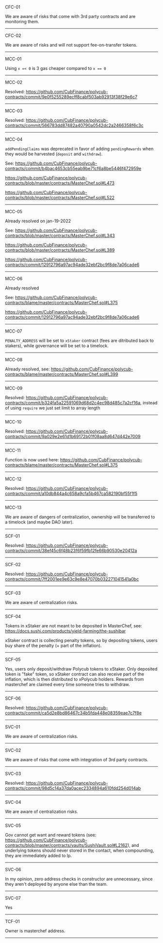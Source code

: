 CFC-01

We are aware of risks that come with 3rd party contracts and are monitoring them.

---

CFC-02

We are aware of risks and will not support fee-on-transfer tokens.

---

MCC-01

Using `x =< 0` is 3 gas cheaper compared to `x == 0`

---

MCC-02

Resolved: https://github.com/CubFinance/polycub-contracts/commit/9e0f5255289ecff8cabf503ab92913f38f29e6c7

---

MCC-03

Resolved: https://github.com/CubFinance/polycub-contracts/commit/566783dd87482a40790a0542dc2a2466358f6c3c

---

MCC-04

`addPendingClaims` was deprecated in favor of adding `pendingRewards` when they would be harvested (`deposit` and `withdraw`).

See:
https://github.com/CubFinance/polycub-contracts/commit/b4bac4653cb55eab9be71cf6a8be5446f472959e

https://github.com/CubFinance/polycub-contracts/blob/master/contracts/MasterChef.sol#L473

https://github.com/CubFinance/polycub-contracts/blob/master/contracts/MasterChef.sol#L522

---

MCC-05

Already resolved on jan-19-2022

See:
https://github.com/CubFinance/polycub-contracts/blob/master/contracts/MasterChef.sol#L343

https://github.com/CubFinance/polycub-contracts/blob/master/contracts/MasterChef.sol#L389

https://github.com/CubFinance/polycub-contracts/commit/12912796a97ac94ade32ebf2bc9f8de7a06cade6

---

MCC-06

Already resolved

See:
https://github.com/CubFinance/polycub-contracts/blame/master/contracts/MasterChef.sol#L375

https://github.com/CubFinance/polycub-contracts/commit/12912796a97ac94ade32ebf2bc9f8de7a06cade6

---

MCC-07

`PENALTY_ADDRESS` will be set to `xStaker` contract (fees are ditributed back to stakers), while governance will be set to a timelock.

---

MCC-08

Already resolved, see:
https://github.com/CubFinance/polycub-contracts/blame/master/contracts/MasterChef.sol#L399

---

MCC-09

Resolved: https://github.com/CubFinance/polycub-contracts/commit/b324fa5a22591069d68d2c4ec98d485c7a2cf16a, instead of using `require` we just set limit to array length

---

MCC-10

Resolved: https://github.com/CubFinance/polycub-contracts/commit/9a029e2e61d1b69172b01f08aa8d647d442e7009

---

MCC-11

Function is now used here: https://github.com/CubFinance/polycub-contracts/blame/master/contracts/MasterChef.sol#L375

---

MCC-12

Resolved: https://github.com/CubFinance/polycub-contracts/commit/a10db844a4c658a9cfa5b467ca582190bf55f1f5

---

MCC-13

We are aware of dangers of centralization, ownership will be transferred to a timelock (and maybe DAO later).

---

SCF-01

Resolved: https://github.com/CubFinance/polycub-contracts/commit/38ef45c6f48b23f6f59fb12fe66b90530e20412a

---

SCF-02

Resolved: https://github.com/CubFinance/polycub-contracts/commit/7ff2001ee9e63c9e8e47070b032271041541a0bc

---

SCF-03

We are aware of centralization risks.

---

SCF-04

Tokens in xStaker are not meant to be deposited in MasterChef, see: https://docs.sushi.com/products/yield-farming/the-sushibar

xStaker contract is collecting penalty tokens, so by depositing tokens, users buy share of the penalty (+ part of the inflation).

---

SCF-05

Yes, users only deposit/withdraw Polycub tokens to xStaker. Only deposited token is "fake" token, so xStaker contract can also receive part of the inflation, which
is then distributed to xPolycub holders. Rewards from masterchef are claimed every time someone tries to withdraw.

---

SCF-06

Resolved: https://github.com/CubFinance/polycub-contracts/commit/ca5d2e8bd86467c34b5fda448e08359eae7c7f8e

---

SVC-01

We are aware of centralization risks.

---

SVC-02

We are aware of risks that come with integration of 3rd party contracts.

---

SVC-03

Resolved: https://github.com/CubFinance/polycub-contracts/commit/98d5c14a37da0acec2334894a610fdd254d014ab

---

SVC-04

We are aware of centralization risks.

---

SVC-05

Gov cannot get want and reward tokens (see: https://github.com/CubFinance/polycub-contracts/blob/master/contracts/vaults/SushiVault.sol#L2162), and underlying tokens should never stored in the contact, when compounding, they are immediately added to lp.

---

SVC-06

In my opinion, zero address checks in constructor are unnecessary, since they aren't deployed by anyone else than the team.

---

SVC-07

Yes

---

TCF-01

Owner is masterchef address.

---
